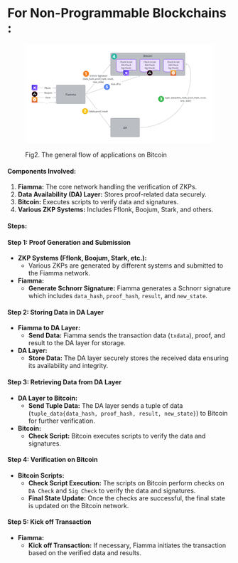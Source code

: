 # For Non-Programmable Blockchains :

<figure><img src="../../.gitbook/assets/image (2).png" alt=""><figcaption><p>Fig2. The general flow of applications on Bitcoin</p></figcaption></figure>

#### Components Involved:

1. **Fiamma:** The core network handling the verification of ZKPs.
2. **Data Availability (DA) Layer:** Stores proof-related data securely.
3. **Bitcoin:** Executes scripts to verify data and signatures.
4. **Various ZKP Systems:** Includes Fflonk, Boojum, Stark, and others.

#### Steps:

#### Step 1: Proof Generation and Submission

* **ZKP Systems (Fflonk, Boojum, Stark, etc.):**
  * Various ZKPs are generated by different systems and submitted to the Fiamma network.
* **Fiamma:**
  * **Generate Schnorr Signature:** Fiamma generates a Schnorr signature which includes `data_hash`, `proof_hash`, `result`, and `new_state`.

#### Step 2: Storing Data in DA Layer

* **Fiamma to DA Layer:**
  * **Send Data:** Fiamma sends the transaction data (`txdata`), proof, and result to the DA layer for storage.
* **DA Layer:**
  * **Store Data:** The DA layer securely stores the received data ensuring its availability and integrity.

#### Step 3: Retrieving Data from DA Layer

* **DA Layer to Bitcoin:**
  * **Send Tuple Data:** The DA layer sends a tuple of data (`tuple_data{data_hash, proof_hash, result, new_state}`) to Bitcoin for further verification.
* **Bitcoin:**
  * **Check Script:** Bitcoin executes scripts to verify the data and signatures.

#### Step 4: Verification on Bitcoin

* **Bitcoin Scripts:**
  * **Check Script Execution:** The scripts on Bitcoin perform checks on `DA Check` and `Sig Check` to verify the data and signatures.
  * **Final State Update:** Once the checks are successful, the final state is updated on the Bitcoin network.

#### Step 5: Kick off Transaction

* **Fiamma:**
  * **Kick off Transaction:** If necessary, Fiamma initiates the transaction based on the verified data and results.
